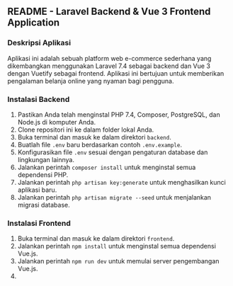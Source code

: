 ## README - Laravel Backend & Vue 3 Frontend Application

### Deskripsi Aplikasi
Aplikasi ini adalah sebuah platform web e-commerce sederhana yang dikembangkan menggunakan Laravel 7.4 sebagai backend dan Vue 3 dengan Vuetify sebagai frontend. Aplikasi ini bertujuan untuk memberikan pengalaman belanja online yang nyaman bagi pengguna.

### Instalasi Backend
1. Pastikan Anda telah menginstal PHP 7.4, Composer, PostgreSQL, dan Node.js di komputer Anda.
2. Clone repositori ini ke dalam folder lokal Anda.
3. Buka terminal dan masuk ke dalam direktori `backend`.
4. Buatlah file `.env` baru berdasarkan contoh `.env.example`.
5. Konfigurasikan file `.env` sesuai dengan pengaturan database dan lingkungan lainnya.
6. Jalankan perintah `composer install` untuk menginstal semua dependensi PHP.
7. Jalankan perintah `php artisan key:generate` untuk menghasilkan kunci aplikasi baru.
8. Jalankan perintah `php artisan migrate --seed` untuk menjalankan migrasi database.

### Instalasi Frontend
1. Buka terminal dan masuk ke dalam direktori `frontend`.
2. Jalankan perintah `npm install` untuk menginstal semua dependensi Vue.js.
3. Jalankan perintah `npm run dev` untuk memulai server pengembangan Vue.js.
4. 
